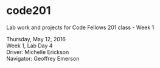 # code201
Lab work and projects for Code Fellows 201 class - Week 1

Thursday, May 12, 2016  
Week 1, Lab Day 4  
Driver: Michelle Erickson  
Navigator: Geoffrey Emerson
